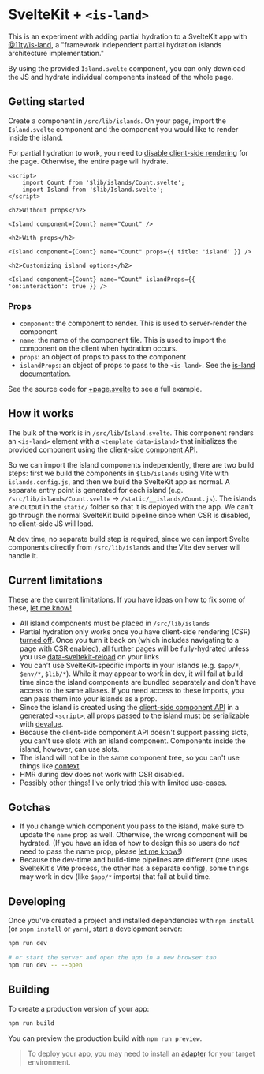 # SvelteKit + `<is-land>`

This is an experiment with adding partial hydration to a SvelteKit app with [@11ty/is-land](https://github.com/11ty/is-land), a "framework independent partial hydration islands architecture implementation."

By using the provided `Island.svelte` component, you can only download the JS and hydrate individual components instead of the whole page.

## Getting started

Create a component in `/src/lib/islands`. On your page, import the `Island.svelte` component and the component you would like to render inside the island.

For partial hydration to work, you need to [disable client-side rendering](https://kit.svelte.dev/docs/page-options#csr) for the page. Otherwise, the entire page will hydrate.

```svelte
<script>
	import Count from '$lib/islands/Count.svelte';
	import Island from '$lib/Island.svelte';
</script>

<h2>Without props</h2>

<Island component={Count} name="Count" />

<h2>With props</h2>

<Island component={Count} name="Count" props={{ title: 'island' }} />

<h2>Customizing island options</h2>

<Island component={Count} name="Count" islandProps={{ 'on:interaction': true }} />
```

### Props

- `component`: the component to render. This is used to server-render the component
- `name`: the name of the component file. This is used to import the component on the client when hydration occurs.
- `props`: an object of props to pass to the component
- `islandProps`: an object of props to pass to the `<is-land>`. See the [is-land documentation](https://github.com/11ty/is-land#usage).

See the source code for [+page.svelte](https://github.com/geoffrich/sveltekit-is-land/blob/main/src/routes/%2Bpage.svelte) to see a full example.

## How it works

The bulk of the work is in `/src/lib/Island.svelte`. This component renders an `<is-land>` element with a `<template data-island>` that initializes the provided component using the [client-side component API](https://svelte.dev/docs#run-time-client-side-component-api).

So we can import the island components independently, there are two build steps: first we build the components in `$lib/islands` using Vite with `islands.config.js`, and then we build the SvelteKit app as normal. A separate entry point is generated for each island (e.g. `/src/lib/islands/Count.svelte` -> `/static/__islands/Count.js`). The islands are output in the `static/` folder so that it is deployed with the app. We can't go through the normal SvelteKit build pipeline since when CSR is disabled, no client-side JS will load.

At dev time, no separate build step is required, since we can import Svelte components directly from `/src/lib/islands` and the Vite dev server will handle it.

## Current limitations

These are the current limitations. If you have ideas on how to fix some of these, [let me know!](https://github.com/geoffrich/sveltekit-is-land/issues)

- All island components must be placed in `/src/lib/islands`
- Partial hydration only works once you have client-side rendering (CSR) [turned off](https://kit.svelte.dev/docs/page-options#csr). Once you turn it back on (which includes navigating to a page with CSR enabled), all further pages will be fully-hydrated unless you use [data-sveltekit-reload](https://kit.svelte.dev/docs/link-options#data-sveltekit-reload) on your links
- You can't use SvelteKit-specific imports in your islands (e.g. `$app/*`, `$env/*`, `$lib/*`). While it may appear to work in dev, it will fail at build time since the island components are bundled separately and don't have access to the same aliases. If you need access to these imports, you can pass them into your islands as a prop.
- Since the island is created using the [client-side component API](https://svelte.dev/docs#run-time-client-side-component-api) in a generated `<script>`, all props passed to the island must be serializable with [devalue](https://github.com/Rich-Harris/devalue).
- Because the client-side component API doesn't support passing slots, you can't use slots with an island component. Components inside the island, however, can use slots.
- The island will not be in the same component tree, so you can't use things like [context](https://svelte.dev/tutorial/context-api)
- HMR during dev does not work with CSR disabled.
- Possibly other things! I've only tried this with limited use-cases.

## Gotchas

- If you change which component you pass to the island, make sure to update the `name` prop as well. Otherwise, the wrong component will be hydrated. (If you have an idea of how to design this so users do _not_ need to pass the name prop, please [let me know!](https://github.com/geoffrich/sveltekit-is-land/issues))
- Because the dev-time and build-time pipelines are different (one uses SvelteKit's Vite process, the other has a separate config), some things may work in dev (like `$app/*` imports) that fail at build time.

## Developing

Once you've created a project and installed dependencies with `npm install` (or `pnpm install` or `yarn`), start a development server:

```bash
npm run dev

# or start the server and open the app in a new browser tab
npm run dev -- --open
```

## Building

To create a production version of your app:

```bash
npm run build
```

You can preview the production build with `npm run preview`.

> To deploy your app, you may need to install an [adapter](https://kit.svelte.dev/docs/adapters) for your target environment.
